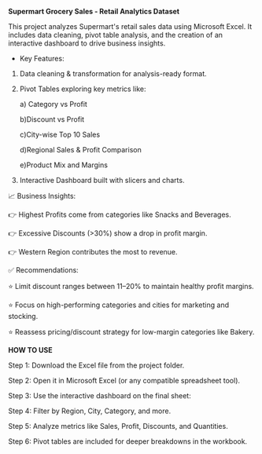  **Supermart Grocery Sales - Retail Analytics Dataset**

This project analyzes Supermart's retail sales data using Microsoft Excel. It includes data cleaning, pivot table analysis, and the creation of an interactive dashboard to drive business insights.

- Key Features:

1) Data cleaning & transformation for analysis-ready format.

2) Pivot Tables exploring key metrics like:

   a) Category vs Profit

   b)Discount vs Profit

   c)City-wise Top 10 Sales

   d)Regional Sales & Profit Comparison

   e)Product Mix and Margins

3) Interactive Dashboard built with slicers and charts.

📈 Business Insights:

👉 Highest Profits come from categories like Snacks and Beverages.

👉 Excessive Discounts (>30%) show a drop in profit margin.

👉 Western Region contributes the most to revenue.

✅ Recommendations:

⭐ Limit discount ranges between 11–20% to maintain healthy profit margins.

⭐ Focus on high-performing categories and cities for marketing and stocking.

⭐ Reassess pricing/discount strategy for low-margin categories like Bakery.


**HOW TO USE**

Step 1: Download the Excel file from the project
 folder.

Step 2: Open it in Microsoft Excel (or any compatible spreadsheet tool).

Step 3: Use the interactive dashboard on the final sheet:

Step 4: Filter by Region, City, Category, and more.

Step 5: Analyze metrics like Sales, Profit, Discounts, and Quantities.

Step 6: Pivot tables are included for deeper breakdowns in the workbook.
